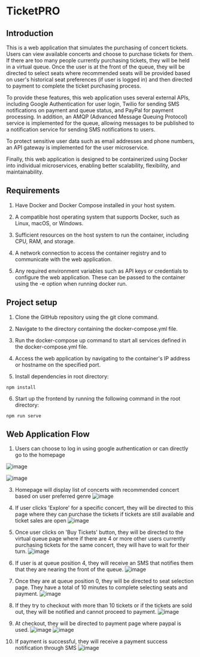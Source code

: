 # TicketPRO

## Introduction
This is a web application that simulates the purchasing of concert tickets. Users can view available concerts and choose to purchase tickets for them. If there are too many people currently purchasing tickets, they will be held in a virtual queue. Once the user is at the front of the queue, they will be directed to select seats where recommended seats will be provided based on user's historical seat preferences (if user is logged in) and then directed to payment to complete the ticket purchasing process. 

To provide these features, this web application uses several external APIs, including Google Authentication for user login, Twilio for sending SMS notifications on payment and queue status, and PayPal for payment processing. In addition, an AMQP (Advanced Message Queuing Protocol) service is implemented for the queue, allowing messages to be published to a notification service for sending SMS notifications to users.

To protect sensitive user data such as email addresses and phone numbers, an API gateway is implemented for the user microservice.

Finally, this web application is designed to be containerized using Docker into individual microservices, enabling better scalability, flexibility, and maintainability. 

## Requirements
1) Have Docker and Docker Compose installed in your host system.

2) A compatible host operating system that supports Docker, such as Linux, macOS, or Windows.

3) Sufficient resources on the host system to run the container, including CPU, RAM, and storage.

4) A network connection to access the container registry and to communicate with the web application.

5) Any required environment variables such as API keys or credentials to configure the web application. These can be passed to the container using the -e option when running docker run.

## Project setup
1) Clone the GitHub repository using the git clone command.

2) Navigate to the directory containing the docker-compose.yml file.

3) Run the docker-compose up command to start all services defined in the docker-compose.yml file.

4) Access the web application by navigating to the container's IP address or hostname on the specified port.

5) Install dependencies in root directory:
```
npm install
```
6) Start up the frontend by running the following command in the root directory:  
```
npm run serve
```

## Web Application Flow

  1) Users can choose to log in using google authentication or can directly go to the homepage
  
![image](https://user-images.githubusercontent.com/101784318/229842130-6062a318-b7cc-48f4-b6f8-f671165fc7b6.png)

  ![image](https://user-images.githubusercontent.com/101784318/229825589-da735d46-56a2-4a7f-9189-4d7e1e887d39.png)


  3) Homepage will display list of concerts with recommended concert based on user preferred genre
  ![image](https://user-images.githubusercontent.com/101784318/229832715-d59fafa9-2c29-4561-bec5-eabc8d8c7f48.png)
  
  4) If user clicks 'Explore' for a specific concert, they will be directed to this page where they can purchase the tickets if tickets are still available and ticket sales are open
   ![image](https://user-images.githubusercontent.com/101784318/229833012-35a40378-0e01-4b13-bf58-6d1ad55ba01e.png)

  5) Once user clicks on 'Buy Tickets' button, they will be directed to the virtual queue page where if there are 4 or more other users currently purchasing tickets for the same concert, they will have to wait for their turn. 
  ![image](https://user-images.githubusercontent.com/101784318/229836742-c5aae28b-75f0-4727-a429-77ef66566775.png)


  6) If user is at queue position 4, they will receive an SMS that notifies them that they are nearing the front of the queue.
  ![image](https://user-images.githubusercontent.com/101784318/229839124-d5d564f5-fba9-448d-af37-e137a0908c84.png)

  7) Once they are at queue position 0, they will be directed to seat selection page. They have a total of 10 minutes to complete selecting seats and payment.
![image](https://user-images.githubusercontent.com/101784318/229840198-64348466-8a71-4e28-8cb9-b0a32a2ca7b2.png)


  
  8) If they try to checkout with more than 10 tickets or if the tickets are sold out, they will be notified and cannot proceed to payment.
  ![image](https://user-images.githubusercontent.com/101784318/229839678-3c0f712f-bebd-47de-9fd0-06c82eab9682.png)

  
  9) At checkout, they will be directed to payment page where paypal is used.
  ![image](https://user-images.githubusercontent.com/101784318/229840933-03a06132-c4b0-43da-a94f-1181415713af.png)
  ![image](https://user-images.githubusercontent.com/101784318/229841177-ab41618d-abfd-4f52-bc5a-7eb6229ec219.png)


  10) If payment is successful, they will receive a payment success notification through SMS
  ![image](https://user-images.githubusercontent.com/101784318/229852820-f0cdc559-b178-4feb-90c1-344bcd7d034e.png)


  




